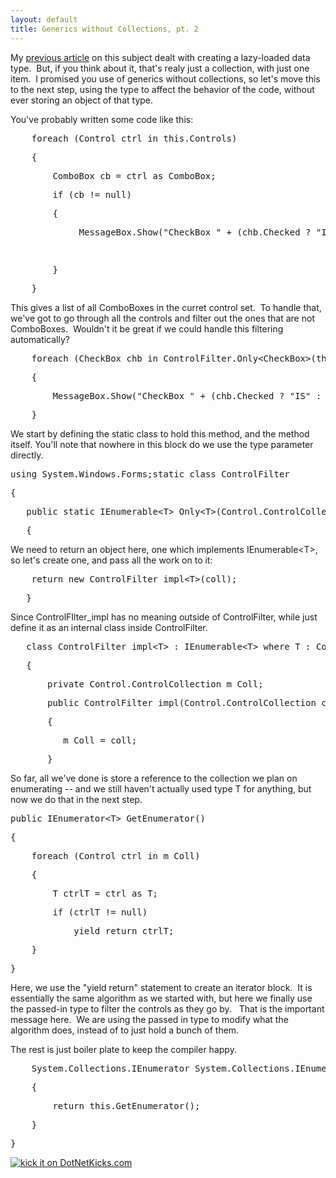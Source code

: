 ```yaml
---
layout: default
title: Generics without Collections, pt. 2
---
```


  <p>My <a title="Generics without Collections" href="http://honestillusion.com/blogs/blog_0/archive/2006/10/02/Generics-without-Collections.aspx">previous article</a> on this subject dealt with creating a lazy-loaded data type.  But, if you think about it, that's realy just a collection, with just one item.  I promised you use of generics without collections, so let's move this to the next step, using the type to affect the behavior of the code, without ever storing an object of that type.</p> <p>You've probably written some code like this:</p> <div class="csharpcode"><pre class="alt">    <span class="kwrd">foreach</span> (Control ctrl <span class="kwrd">in</span> <span class="kwrd">this</span>.Controls)</pre><pre>    {</pre><pre class="alt">        ComboBox cb = ctrl <span class="kwrd">as</span> ComboBox;</pre><pre>        <span class="kwrd">if</span> (cb != <span class="kwrd">null</span>)</pre><pre class="alt">        {</pre><pre>             MessageBox.Show(<span class="str">"CheckBox "</span> + (chb.Checked ? <span class="str">"IS"</span> : <span class="str">"is NOT"</span>) + <span class="str">" checked"</span>);                </pre><pre class="alt"> </pre><pre>        }</pre><pre class="alt">    }</pre></div>
<p>This gives a list of all ComboBoxes in the curret control set.  To handle that, we've got to go through all the controls and filter out the ones that are not ComboBoxes.  Wouldn't it be great if we could handle this filtering automatically?</p>
<div class="csharpcode"><pre class="alt">    <span class="kwrd">foreach</span> (CheckBox chb <span class="kwrd">in</span> ControlFilter.Only&lt;CheckBox&gt;(<span class="kwrd">this</span>.Controls))</pre><pre>    {</pre><pre class="alt">        MessageBox.Show(<span class="str">"CheckBox "</span> + (chb.Checked ? <span class="str">"IS"</span> : <span class="str">"is NOT"</span>) + <span class="str">" checked"</span>);</pre><pre>    }</pre></div>
<p>We start by defining the static class to hold this method, and the method itself. You'll note that nowhere in this block do we use the type parameter directly. </p>
<div class="csharpcode"><pre class="alt"><span class="kwrd">using</span> System.Windows.Forms;<span class="kwrd">static</span> <span class="kwrd">class</span> ControlFilter</pre><pre>{</pre><pre class="alt">   <span class="kwrd">public</span> <span class="kwrd">static</span> IEnumerable&lt;T&gt; Only&lt;T&gt;(Control.ControlCollection coll) <span class="kwrd">where</span> T:Control</pre><pre>   {</pre></div>
<p>We need to return an object here, one which implements IEnumerable&lt;T&gt;, so let's create one, and pass all the work on to it:</p>
<div class="csharpcode"><pre class="alt">    <span class="kwrd">return</span> <span class="kwrd">new</span> ControlFilter_impl&lt;T&gt;(coll);</pre><pre>   }</pre></div>
<p>Since ControlFIlter_impl has no meaning outside of ControlFilter, while just define it as an internal class inside ControlFilter.</p>
<div class="csharpcode"><pre class="alt">   <span class="kwrd">class</span> ControlFilter_impl&lt;T&gt; : IEnumerable&lt;T&gt; <span class="kwrd">where</span> T : Control</pre><pre>   {</pre><pre class="alt">       <span class="kwrd">private</span> Control.ControlCollection m_Coll;</pre><pre>       <span class="kwrd">public</span> ControlFilter_impl(Control.ControlCollection coll)</pre><pre class="alt">       {</pre><pre>          m_Coll = coll;</pre><pre class="alt">       }</pre></div>
<p>So far, all we've done is store a reference to the collection we plan on enumerating -- and we still haven't actually used type T for anything, but now we do that in the next step.</p>
<div class="csharpcode"><pre class="alt"><span class="kwrd">public</span> IEnumerator&lt;T&gt; GetEnumerator()</pre><pre>{</pre><pre class="alt">    <span class="kwrd">foreach</span> (Control ctrl <span class="kwrd">in</span> m_Coll)</pre><pre>    {</pre><pre class="alt">        T ctrlT = ctrl <span class="kwrd">as</span> T;</pre><pre>        <span class="kwrd">if</span> (ctrlT != <span class="kwrd">null</span>)</pre><pre class="alt">            <span class="kwrd">yield</span> <span class="kwrd">return</span> ctrlT;</pre><pre>    }</pre><pre class="alt">}</pre></div>Here, we use the "yield return" statement to create an iterator block.  It is essentially the same algorithm as we started with, but here we finally use the passed-in type to filter the controls as they go by.   That is the important message here.  We are using the passed in type to modify what the algorithm does, instead of to just hold a bunch of them. 
<p>The rest is just boiler plate to keep the compiler happy.</p>
<div class="csharpcode"><pre class="alt">    System.Collections.IEnumerator System.Collections.IEnumerable.GetEnumerator()</pre><pre>    {</pre><pre class="alt">        <span class="kwrd">return</span> <span class="kwrd">this</span>.GetEnumerator();</pre><pre>    }</pre><pre class="alt">}</pre></div><a href="http://www.dotnetkicks.com/kick/?url=http://honestillusion.com/blogs/blog_0/archive/2006/11/07/Generics-without-Collections-_2800_pt-2_2900_.aspx"><img alt="kick it on DotNetKicks.com" src="http://www.dotnetkicks.com/Services/Images/KickItImageGenerator.ashx?url=http://honestillusion.com/blogs/blog_0/archive/2006/11/07/Generics-without-Collections-_2800_pt-2_2900_.aspx" border="0" /></a>